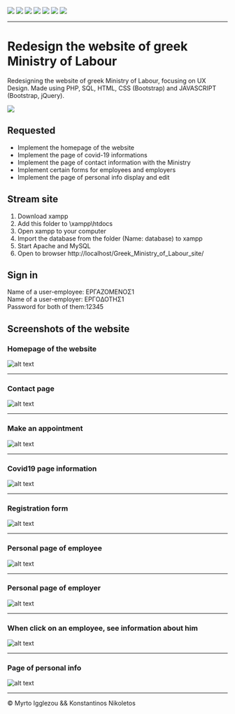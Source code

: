 <p>
    <a><img src="https://img.shields.io/badge/HTML5-E34F26?style=for-the-badge&logo=html5&logoColor=white" /></a>
    <a><img src="https://img.shields.io/badge/PHP-777BB4?style=for-the-badge&logo=php&logoColor=white" /></a>
    <a><img src="https://img.shields.io/badge/Bootstrap-563D7C?style=for-the-badge&logo=bootstrap&logoColor=white" /></a>
    <a><img src="https://img.shields.io/badge/CSS-239120?&style=for-the-badge&logo=css3&logoColor=white" /></a>
    <a><img src="https://img.shields.io/badge/JavaScript-F7DF1E?style=for-the-badge&logo=javascript&logoColor=black" /></a>
    <a><img src="https://img.shields.io/badge/xampp-FB7A24.svg?&style=for-the-badge&logo=xampp&logoColor=white" /></a>
    <a><img src="https://img.shields.io/badge/MySQL-00000F?style=for-the-badge&logo=mysql&logoColor=white" /></a>
</p>


---

# Redesign the website of greek Ministry of Labour

Redesigning the website of greek Ministry of Labour, focusing on UX Design.
Made using PHP, SQL, HTML, CSS (Bootstrap) and JAVASCRIPT (Bootstrap, jQuery).


![](./videos/ministry_video.gif)

## Requested

* Implement the homepage of the website
* Implement the page of covid-19 informations
* Implement the page of contact information with the Ministry
* Implement certain forms for employees and employers
* Implement the page of personal info display and edit 

## Stream site
1. Download xampp
2. Add this folder to \xampp\htdocs
3. Open xampp to your computer
4. Import the database from the folder (Name: database) to xampp
5. Start Apache and MySQL
6. Open to browser http://localhost/Greek_Ministry_of_Labour_site/

## Sign in 

Name of a user-employee: ΕΡΓΑΖΟΜΕΝΟΣ1 <br>
Name of a user-employer: ΕΡΓOΔΟΤΗΣ1 <br>
Password for both of them:12345 <br>

## Screenshots of the website

### Homepage of the website

![alt text](screenshots/homepage.PNG)  

--- 


### Contact page

![alt text](screenshots/contact.PNG)  

--- 


### Make an appointment 

![alt text](screenshots/make_appointment.PNG)  

--- 


### Covid19 page information

![alt text](screenshots/covid19.PNG)  

--- 


### Registration form

![alt text](screenshots/register.PNG)  


--- 


### Personal page of employee

![alt text](screenshots/ergazomenos.PNG)  

--- 


### Personal page of employer

![alt text](screenshots/ergodoths.PNG)  


--- 


### When click on an employee, see information about him

![alt text](screenshots/employee_info.PNG)  


--- 


### Page of personal info


![alt text](screenshots/stoixeia.PNG)  

--- 

© Myrto Igglezou && Konstantinos Nikoletos
